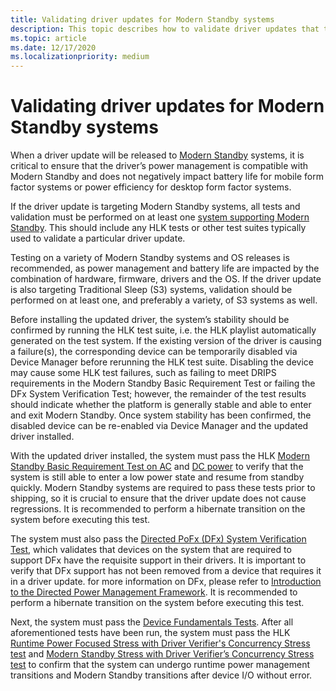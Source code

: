 ```yaml
---
title: Validating driver updates for Modern Standby systems
description: This topic describes how to validate driver updates that target Modern Standby systems.
ms.topic: article
ms.date: 12/17/2020
ms.localizationpriority: medium
---
```


# Validating driver updates for Modern Standby systems 

When a driver update will be released to [Modern Standby](https://docs.microsoft.com/windows-hardware/design/device-experiences/modern-standby-basic-test-scenarios) systems, it is critical to ensure that the driver’s power management is compatible with Modern Standby and does not negatively impact battery life for mobile form factor systems or power efficiency for desktop form factor systems. 

If the driver update is targeting Modern Standby systems, all tests and validation must be performed on at least one [system supporting Modern Standby](https://docs.microsoft.com/windows-hardware/design/device-experiences/overview-of-modern-standby-validation#verifying-if-a-system-is-modern-standby-capable). This should include any HLK tests or other test suites typically used to validate a particular driver update. 

Testing on a variety of Modern Standby systems and OS releases is recommended, as power management and battery life are impacted by the combination of hardware, firmware, drivers and the OS. If the driver update is also targeting Traditional Sleep (S3) systems, validation should be performed on at least one, and preferably a variety, of S3 systems as well. 

Before installing the updated driver, the system’s stability should be confirmed by running the HLK test suite, i.e. the HLK playlist automatically generated on the test system. If the existing version of the driver is causing a failure(s), the corresponding device can be temporarily disabled via Device Manager before rerunning the HLK test suite. Disabling the device may cause some HLK test failures, such as failing to meet DRIPS requirements in the Modern Standby Basic Requirement Test or failing the DFx System Verification Test; however, the remainder of the test results should indicate whether the platform is generally stable and able to enter and exit Modern Standby. Once system stability has been confirmed, the disabled device can be re-enabled via Device Manager and the updated driver installed. 

With the updated driver installed, the system must pass the HLK [Modern Standby Basic Requirement Test on AC](https://docs.microsoft.com/windows-hardware/test/hlk/testref/c0c51f07-5b17-4b26-a7ce-bfc9e7611dac) and [DC power](https://docs.microsoft.com/windows-hardware/test/hlk/testref/c0c51f07-5b17-4b26-a7ce-bfc9e7611ddc) to verify that the system is still able to enter a low power state and resume from standby quickly. Modern Standby systems are required to pass these tests prior to shipping, so it is crucial to ensure that the driver update does not cause regressions. It is recommended to perform a hibernate transition on the system before executing this test.

The system must also pass the [Directed PoFx (DFx) System Verification Test](https://docs.microsoft.com/windows-hardware/test/hlk/testref/def16163-9118-4d4a-b559-37873befa12e), which validates that devices on the system that are required to support DFx have the requisite support in their drivers. It is important to verify that DFx support has not been removed from a device that requires it in a driver update. for more information on DFx, please refer to [Introduction to the Directed Power Management Framework](https://docs.microsoft.com/windows-hardware/drivers/kernel/introduction-to-the-directed-power-management-framework). It is recommended to perform a hibernate transition on the system before executing this test.

Next, the system must pass the [Device Fundamentals Tests](https://docs.microsoft.com/windows-hardware/drivers/devtest/device-fundamentals-tests). After all aforementioned tests have been run, the system must pass the HLK [Runtime Power Focused Stress with Driver Verifier's Concurrency Stress test](https://docs.microsoft.com/windows-hardware/test/hlk/testref/dfa7f945-7b63-4693-a555-0f38f33c971c) and [Modern Standby Stress with Driver Verifier’s Concurrency Stress test](https://docs.microsoft.com/windows-hardware/test/hlk/testref/ae264d13-307b-452b-b5fc-4d9098ea22f1) to confirm that the system can undergo runtime power management transitions and Modern Standby transitions after device I/O without error. 
